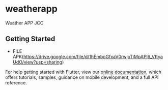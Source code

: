 # weatherapp
Weather APP JCC

## Getting Started

- FILE APK(https://drive.google.com/file/d/1hEmboGfxaV0rwjoTjMpAPl6_VftyaUdO/view?usp=sharing)

For help getting started with Flutter, view our
[online documentation](https://flutter.dev/docs), which offers tutorials,
samples, guidance on mobile development, and a full API reference.
